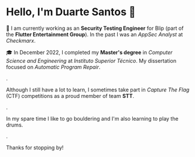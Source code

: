 # Hello, I'm Duarte Santos 👋

💼 I am currently working as an **Security Testing Engineer** for Blip (part of the **Flutter Entertainment Group**). In the past I was an *AppSec Analyst* at *Checkmarx*.

🎓 In December 2022, I completed my **Master's degree** in *Computer Science and Engineering* at *Instituto Superior Técnico*. My dissertation focused on *Automatic Program Repair*.

.

Although I still have a lot to learn, I sometimes take part in *Capture The Flag* (CTF) competitions as a proud member of team **STT**.

.

In my spare time I like to go bouldering and I'm also learning to play the drums.

.

Thanks for stopping by!
